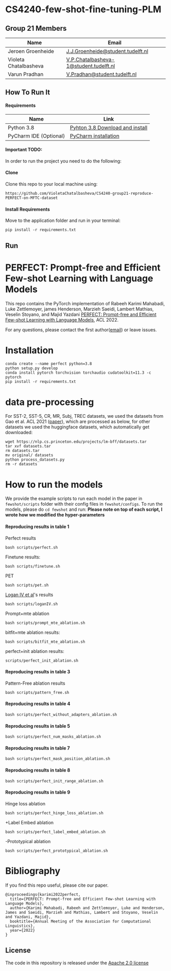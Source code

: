# CS4240-few-shot-fine-tuning-PLM

## Group 21 Members
| Name | Email |
|---|---|
| Jeroen Groenheide | J.J.Groenheide@student.tudelft.nl |
| Violeta Chatalbasheva | V.P.Chatalbasheva-1@student.tudelft.nl |
| Varun Pradhan | V.Pradhan@student.tudelft.nl |

## How To Run It

#### Requirements

| Name | Link |
|---|---|
| Python 3.8 | [Pyhton 3.8 Download and install](https://www.python.org/downloads/) |
| PyCharm IDE (Optional) | [PyCharm installation](https://www.jetbrains.com/pycharm/download/) |

#### Important TODO:
In order to run the project you need to do the following:

#### Clone
Clone this repo to your local machine using:
```
https://github.com/VioletaChatalbasheva/CS4240-group21-reproduce-PERFECT-on-MFTC-dataset
```

#### Install Requirements
Move to the application folder and run in your terminal:
```
pip install -r requirements.txt
```

## Run

# PERFECT: Prompt-free and Efficient Few-shot Learning with Language Models
This repo contains the PyTorch implementation of Rabeeh Karimi Mahabadi, Luke Zettlemoyer, james Henderson, Marzieh Saeidi, Lambert Mathias, Veselin ‪Stoyano, and Majid Yazdani [PERFECT: Prompt-free and Efficient Few-shot Learning with Language Models](), ACL 2022.

For any questions, please contact the first author([email](mailto:rkarimi@idiap.ch)) or leave issues.


# Installation 
```
conda create --name perfect python=3.8
python setup.py develop 
conda install pytorch torchvision torchaudio cudatoolkit=11.3 -c pytorch
pip install -r requirements.txt
```

# data pre-processing 
For SST-2, SST-5, CR, MR, Subj, TREC datasets, we used the datasets from Gao et al. ACL 2021 ([paper][lm-bff-paper]),
which are processed as below, for other datasets we used the huggingface datasets, which automatically get downloaded:
```
wget https://nlp.cs.princeton.edu/projects/lm-bff/datasets.tar
tar xvf datasets.tar
rm datasets.tar 
mv original/ datasets
python process_datasets.py
rm -r datasets 
```

# How to run the models
We provide the example scripts to run each model in the paper in `fewshot/scripts`
folder with their config files in `fewshot/configs`. To run the models, please do `cd fewshot` and run:
**Please note on top of each script, I wrote how we modified the hyper-parameters**

  #### Reproducing results in table 1 
  Perfect results
  ```
  bash scripts/perfect.sh
  ```
  Finetune results:
   ```
   bash scripts/finetune.sh
   ```
  PET
  ```
  bash scripts/pet.sh 
  ```  
  [Logan IV et al](https://arxiv.org/pdf/2106.13353.pdf)'s results
  ```
  bash scripts/loganIV.sh
  ```
  Prompt+mte ablation 
  ```
  bash scripts/prompt_mte_ablation.sh
  ```
  bitfit+mte ablation results:
  ```
  bash scripts/bitfit_mte_ablation.sh
  ```
  perfect+init ablation results: 
  ```
  scripts/perfect_init_ablation.sh
  ```

  #### Reproducing results in table 3
  Pattern-Free ablation results
  ```
  bash scripts/pattern_free.sh
  ```

  #### Reproducing results in table 4
  ```
  bash scripts/perfect_without_adapters_ablation.sh
  ```

  #### Reproducing results in table 5
  ```
  bash scripts/perfect_num_masks_ablation.sh
  ```


  #### Reproducing results in table 7
  ```
  bash scripts/perfect_mask_position_ablation.sh
  ```

  #### Reproducing results in table 8
  ```
  bash scripts/perfect_init_range_ablation.sh 
  ```

  #### Reproducing results in table 9 
  Hinge loss ablation 
  ```
  bash scripts/perfect_hinge_loss_ablation.sh
  ```
  +Label Embed ablation 
  ```
  bash scripts/perfect_label_embed_ablation.sh
  ```
  -Prototypical ablation 
  ```
  bash scripts/perfect_prototypical_ablation.sh
  ```


# Bibliography 
If you find this repo useful, please cite our paper.

```
@inproceedings{karimi2022perfect,
  title={PERFECT: Prompt-free and Efficient Few-shot Learning with Language Models},
  author={Karimi Mahabadi, Rabeeh and Zettlemoyer, Luke and Henderson, James and Saeidi, Marzieh and Mathias, Lambert and ‪Stoyano, Veselin and Yazdani, Majid},
  booktitle={Annual Meeting of the Association for Computational Linguistics},
  year={2022}
}
```




[lm-bff-paper]: https://arxiv.org/abs/2012.15723

## License

The code in this repository is released under the [Apache 2.0 license](LICENSE)

